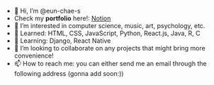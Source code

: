 - 👋 Hi, I’m @eun-chae-s
- Check my <b>portfolio</b> here!: [Notion](https://www.notion.so/Rachel-Seong-c31f623ee0b64481bf3fe47e6aeca995)
- 👀 I’m interested in computer science, music, art, psychology, etc.
- 🌱 Learned: HTML, CSS, JavaScript, Python, React.js, Java, R, C
- 🌱 Learning: Django, React Native
- 💞️ I’m looking to collaborate on any projects that might bring more convenience!
- 📫 How to reach me: you can either send me an email through the following address (gonna add soon:))

<!---
eun-chae-s/eun-chae-s is a ✨ special ✨ repository because its `README.md` (this file) appears on your GitHub profile.
You can click the Preview link to take a look at your changes.
--->
